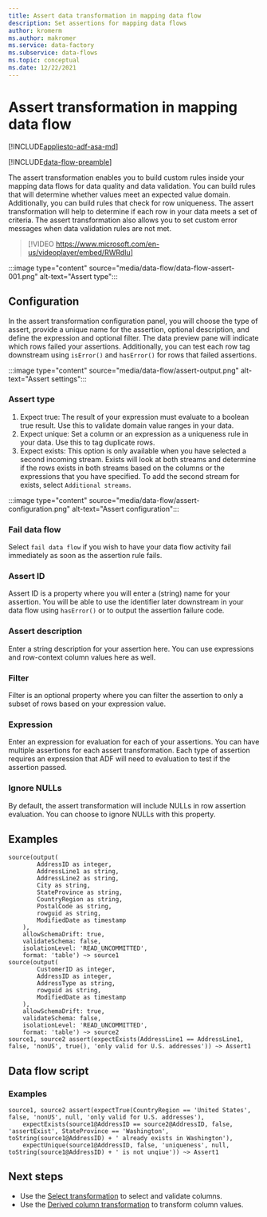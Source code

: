 ```yaml
---
title: Assert data transformation in mapping data flow
description: Set assertions for mapping data flows
author: kromerm
ms.author: makromer
ms.service: data-factory
ms.subservice: data-flows
ms.topic: conceptual
ms.date: 12/22/2021
---
```


# Assert transformation in mapping data flow

[!INCLUDE[appliesto-adf-asa-md](includes/appliesto-adf-asa-md.md)]

[!INCLUDE[data-flow-preamble](includes/data-flow-preamble.md)]

The assert transformation enables you to build custom rules inside your mapping data flows for data quality and data validation. You can build rules that will determine whether values meet an expected value domain. Additionally, you can build rules that check for row uniqueness. The assert transformation will help to determine if each row in your data meets a set of criteria. The assert transformation also allows you to set custom error messages when data validation rules are not met.

> [!VIDEO https://www.microsoft.com/en-us/videoplayer/embed/RWRdIu]

:::image type="content" source="media/data-flow/data-flow-assert-001.png" alt-text="Assert type":::

## Configuration

In the assert transformation configuration panel, you will choose the type of assert, provide a unique name for the assertion, optional description, and define the expression and optional filter. The data preview pane will indicate which rows failed your assertions. Additionally, you can test each row tag downstream using ```isError()``` and ```hasError()``` for rows that failed assertions.

:::image type="content" source="media/data-flow/assert-output.png" alt-text="Assert settings":::

### Assert type

1. Expect true: The result of your expression must evaluate to a boolean true result. Use this to validate domain value ranges in your data.
2. Expect unique: Set a column or an expression as a uniqueness rule in your data. Use this to tag duplicate rows.
3. Expect exists: This option is only available when you have selected a second incoming stream. Exists will look at both streams and determine if the rows exists in both streams based on the columns or the expressions that you have specified. To add the second stream for exists, select ```Additional streams```.

:::image type="content" source="media/data-flow/assert-configuration.png" alt-text="Assert configuration":::

### Fail data flow

Select ```fail data flow``` if you wish to have your data flow activity fail immediately as soon as the assertion rule fails.

### Assert ID

Assert ID is a property where you will enter a (string) name for your assertion. You will be able to use the identifier later downstream in your data flow using ```hasError()``` or to output the assertion failure code.

### Assert description

Enter a string description for your assertion here. You can use expressions and row-context column values here as well.

### Filter

Filter is an optional property where you can filter the assertion to only a subset of rows based on your expression value.

### Expression

Enter an expression for evaluation for each of your assertions. You can have multiple assertions for each assert transformation. Each type of assertion requires an expression that ADF will need to evaluation to test if the assertion passed.

### Ignore NULLs

By default, the assert transformation will include NULLs in row assertion evaluation. You can choose to ignore NULLs with this property.

## Examples

```
source(output(
		AddressID as integer,
		AddressLine1 as string,
		AddressLine2 as string,
		City as string,
		StateProvince as string,
		CountryRegion as string,
		PostalCode as string,
		rowguid as string,
		ModifiedDate as timestamp
	),
	allowSchemaDrift: true,
	validateSchema: false,
	isolationLevel: 'READ_UNCOMMITTED',
	format: 'table') ~> source1
source(output(
		CustomerID as integer,
		AddressID as integer,
		AddressType as string,
		rowguid as string,
		ModifiedDate as timestamp
	),
	allowSchemaDrift: true,
	validateSchema: false,
	isolationLevel: 'READ_UNCOMMITTED',
	format: 'table') ~> source2
source1, source2 assert(expectExists(AddressLine1 == AddressLine1, false, 'nonUS', true(), 'only valid for U.S. addresses')) ~> Assert1
```

## Data flow script

### Examples

```
source1, source2 assert(expectTrue(CountryRegion == 'United States', false, 'nonUS', null, 'only valid for U.S. addresses'),
	expectExists(source1@AddressID == source2@AddressID, false, 'assertExist', StateProvince == 'Washington', toString(source1@AddressID) + ' already exists in Washington'),
	expectUnique(source1@AddressID, false, 'uniqueness', null, toString(source1@AddressID) + ' is not unqiue')) ~> Assert1

```    

## Next steps

* Use the [Select transformation](data-flow-select.md) to select and validate columns.
* Use the [Derived column transformation](data-flow-derived-column.md) to transform column values.
